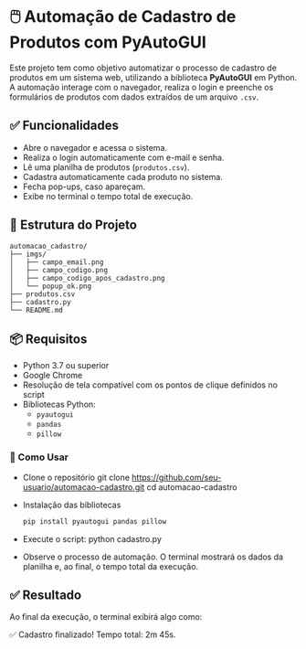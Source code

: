 # 🖱️ Automação de Cadastro de Produtos com PyAutoGUI

Este projeto tem como objetivo automatizar o processo de cadastro de produtos em um sistema web, utilizando a biblioteca **PyAutoGUI** em Python. A automação interage com o navegador, realiza o login e preenche os formulários de produtos com dados extraídos de um arquivo `.csv`.

## ✅ Funcionalidades

- Abre o navegador e acessa o sistema.
- Realiza o login automaticamente com e-mail e senha.
- Lê uma planilha de produtos (`produtos.csv`).
- Cadastra automaticamente cada produto no sistema.
- Fecha pop-ups, caso apareçam.
- Exibe no terminal o tempo total de execução.

## 📁 Estrutura do Projeto

````plaintext
automacao_cadastro/
├── imgs/
│   ├── campo_email.png
│   ├── campo_codigo.png
│   ├── campo_codigo_apos_cadastro.png
│   └── popup_ok.png
├── produtos.csv
├── cadastro.py
└── README.md
````

## 📦 Requisitos

- Python 3.7 ou superior
- Google Chrome
- Resolução de tela compatível com os pontos de clique definidos no script
- Bibliotecas Python:
  - `pyautogui`
  - `pandas`
  - `pillow`

### 🚀 Como Usar

- Clone o repositório
  git clone https://github.com/seu-usuario/automacao-cadastro.git
  cd automacao-cadastro

- Instalação das bibliotecas

  ````bash
  pip install pyautogui pandas pillow
  ````

- Execute o script:
  python cadastro.py

- Observe o processo de automação. O terminal mostrará os dados da planilha e, ao final, o tempo total da execução.

## ✅ Resultado

Ao final da execução, o terminal exibirá algo como:

✅ Cadastro finalizado! Tempo total: 2m 45s.
